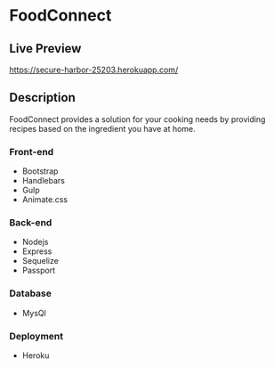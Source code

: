 # FoodConnect

## Live Preview

https://secure-harbor-25203.herokuapp.com/

## Description
  FoodConnect provides a solution for your cooking needs by providing recipes based on the ingredient you have at home.

  ### Front-end  
  - Bootstrap
  - Handlebars
  - Gulp
  - Animate.css

  ### Back-end
  - Nodejs
  - Express
  - Sequelize
  - Passport

  ### Database
  - MysQl

  ### Deployment
  - Heroku
